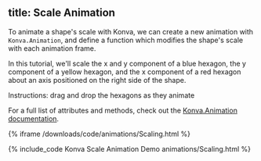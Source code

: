 title: Scale Animation
---

To animate a shape's scale with Konva, we can create a new animation with
`Konva.Animation`, and define a function which modifies the shape's scale with each animation frame.

In this tutorial, we'll scale the x and y component of a blue hexagon, the y component
of a yellow hexagon, and the x component of a red hexagon about an axis positioned on the right side of the shape.

Instructions: drag and drop the hexagons as they animate

For a full list of attributes and methods, check out the [Konva.Animation documentation](https://konvajs.github.io/api/Konva.Animation.html).

{% iframe /downloads/code/animations/Scaling.html %}

{% include_code Konva Scale Animation Demo animations/Scaling.html %}